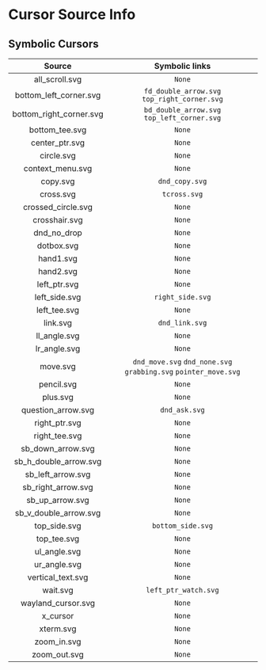 # Cursor Source Info

## Symbolic Cursors

|         Source          |                         Symbolic links                          |
| :---------------------: | :-------------------------------------------------------------: |
|     all_scroll.svg      |                             `None`                              |
| bottom_left_corner.svg  |          `fd_double_arrow.svg` `top_right_corner.svg`           |
| bottom_right_corner.svg |           `bd_double_arrow.svg` `top_left_corner.svg`           |
|     bottom_tee.svg      |                             `None`                              |
|     center_ptr.svg      |                             `None`                              |
|       circle.svg        |                             `None`                              |
|    context_menu.svg     |                             `None`                              |
|        copy.svg         |                         `dnd_copy.svg`                          |
|        cross.svg        |                          `tcross.svg`                           |
|   crossed_circle.svg    |                             `None`                              |
|      crosshair.svg      |                             `None`                              |
|       dnd_no_drop       |                             `None`                              |
|       dotbox.svg        |                             `None`                              |
|        hand1.svg        |                             `None`                              |
|        hand2.svg        |                             `None`                              |
|      left_ptr.svg       |                             `None`                              |
|      left_side.svg      |                        `right_side.svg`                         |
|      left_tee.svg       |                             `None`                              |
|        link.svg         |                         `dnd_link.svg`                          |
|      ll_angle.svg       |                             `None`                              |
|      lr_angle.svg       |                             `None`                              |
|        move.svg         | `dnd_move.svg` `dnd_none.svg` `grabbing.svg` `pointer_move.svg` |
|       pencil.svg        |                             `None`                              |
|        plus.svg         |                             `None`                              |
|   question_arrow.svg    |                          `dnd_ask.svg`                          |
|      right_ptr.svg      |                             `None`                              |
|      right_tee.svg      |                             `None`                              |
|    sb_down_arrow.svg    |                             `None`                              |
|  sb_h_double_arrow.svg  |                             `None`                              |
|    sb_left_arrow.svg    |                             `None`                              |
|   sb_right_arrow.svg    |                             `None`                              |
|     sb_up_arrow.svg     |                             `None`                              |
|  sb_v_double_arrow.svg  |                             `None`                              |
|      top_side.svg       |                        `bottom_side.svg`                        |
|       top_tee.svg       |                             `None`                              |
|      ul_angle.svg       |                             `None`                              |
|      ur_angle.svg       |                             `None`                              |
|    vertical_text.svg    |                             `None`                              |
|        wait.svg         |                      `left_ptr_watch.svg`                       |
|   wayland_cursor.svg    |                             `None`                              |
|        x_cursor         |                             `None`                              |
|        xterm.svg        |                             `None`                              |
|       zoom_in.svg       |                             `None`                              |
|      zoom_out.svg       |                             `None`                              |
